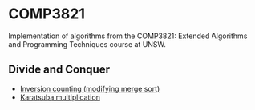 # COMP3821
Implementation of algorithms from the COMP3821: Extended Algorithms and Programming Techniques course at UNSW. 

## Divide and Conquer
- [Inversion counting (modifying merge sort)](https://github.com/V-Wong/COMP3821/blob/master/Divide%20and%20Conquer/inversion_counter.py)
- [Karatsuba multiplication](https://github.com/V-Wong/COMP3821/blob/master/Divide%20and%20Conquer/karatsuba_multiplication.py)
